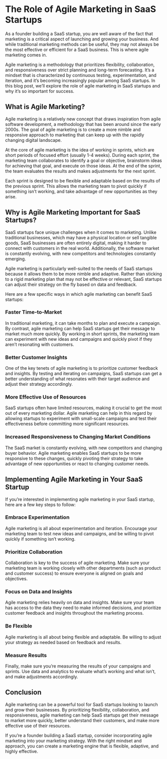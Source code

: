 # The Role of Agile Marketing in SaaS Startups

As a founder building a SaaS startup, you are well aware of the fact that marketing is a critical aspect of launching and growing your business. And while traditional marketing methods can be useful, they may not always be the most effective or efficient for a SaaS business. This is where agile marketing comes in.

Agile marketing is a methodology that prioritizes flexibility, collaboration, and responsiveness over strict planning and long-term forecasting. It’s a mindset that is characterized by continuous testing, experimentation, and iteration, and it’s becoming increasingly popular among SaaS startups. In this blog post, we’ll explore the role of agile marketing in SaaS startups and why it’s so important for success.

## What is Agile Marketing?

Agile marketing is a relatively new concept that draws inspiration from agile software development, a methodology that has been around since the early 2000s. The goal of agile marketing is to create a more nimble and responsive approach to marketing that can keep up with the rapidly changing digital landscape.

At the core of agile marketing is the idea of working in sprints, which are short periods of focused effort (usually 1-4 weeks). During each sprint, the marketing team collaborates to identify a goal or objective, brainstorm ideas for achieving that goal, and execute on those ideas. At the end of the sprint, the team evaluates the results and makes adjustments for the next sprint.

Each sprint is designed to be flexible and adaptable based on the results of the previous sprint. This allows the marketing team to pivot quickly if something isn’t working, and take advantage of new opportunities as they arise.

## Why is Agile Marketing Important for SaaS Startups?

SaaS startups face unique challenges when it comes to marketing. Unlike traditional businesses, which may have a physical location or sell tangible goods, SaaS businesses are often entirely digital, making it harder to connect with customers in the real world. Additionally, the software market is constantly evolving, with new competitors and technologies constantly emerging.

Agile marketing is particularly well-suited to the needs of SaaS startups because it allows them to be more nimble and adaptive. Rather than sticking to a rigid marketing plan that may not be effective or relevant, SaaS startups can adjust their strategy on the fly based on data and feedback.

Here are a few specific ways in which agile marketing can benefit SaaS startups:

### Faster Time-to-Market

In traditional marketing, it can take months to plan and execute a campaign. By contrast, agile marketing can help SaaS startups get their message to market much more quickly. By working in short sprints, the marketing team can experiment with new ideas and campaigns and quickly pivot if they aren’t resonating with customers.

### Better Customer Insights

One of the key tenets of agile marketing is to prioritize customer feedback and insights. By testing and iterating on campaigns, SaaS startups can get a better understanding of what resonates with their target audience and adjust their strategy accordingly.

### More Effective Use of Resources

SaaS startups often have limited resources, making it crucial to get the most out of every marketing dollar. Agile marketing can help in this regard by allowing startups to experiment with small-scale campaigns and test their effectiveness before committing more significant resources.

### Increased Responsiveness to Changing Market Conditions

The SaaS market is constantly evolving, with new competitors and changing buyer behavior. Agile marketing enables SaaS startups to be more responsive to these changes, quickly pivoting their strategy to take advantage of new opportunities or react to changing customer needs.

## Implementing Agile Marketing in Your SaaS Startup

If you’re interested in implementing agile marketing in your SaaS startup, here are a few key steps to follow:

### Embrace Experimentation

Agile marketing is all about experimentation and iteration. Encourage your marketing team to test new ideas and campaigns, and be willing to pivot quickly if something isn’t working.

### Prioritize Collaboration

Collaboration is key to the success of agile marketing. Make sure your marketing team is working closely with other departments (such as product and customer success) to ensure everyone is aligned on goals and objectives.

### Focus on Data and Insights

Agile marketing relies heavily on data and insights. Make sure your team has access to the data they need to make informed decisions, and prioritize customer feedback and insights throughout the marketing process.

### Be Flexible

Agile marketing is all about being flexible and adaptable. Be willing to adjust your strategy as needed based on feedback and results.

### Measure Results

Finally, make sure you’re measuring the results of your campaigns and sprints. Use data and analytics to evaluate what’s working and what isn’t, and make adjustments accordingly.

## Conclusion

Agile marketing can be a powerful tool for SaaS startups looking to launch and grow their businesses. By prioritizing flexibility, collaboration, and responsiveness, agile marketing can help SaaS startups get their message to market more quickly, better understand their customers, and make more effective use of their resources.

If you’re a founder building a SaaS startup, consider incorporating agile marketing into your marketing strategy. With the right mindset and approach, you can create a marketing engine that is flexible, adaptive, and highly effective.